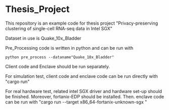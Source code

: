 # Thesis_Project

This repository is an example code for thesis project "Privacy-preserving clustering of single-cell RNA-seq data in Intel SGX"

Dataset in use is Quake_10x_Bladder

Pre_Processing code is written in python and can be run with 
```
python pre_process --dataname"Quake_10x_Bladder" 
```
Client code and Enclave should be run separately.

For simulation test, client code and enclave code can be run directly with "cargo run"

For real hardware test, related intel SGX driver and hardware set-up should be finished. Moreover, fortanix-EDP should be installed. Then. enclave code can be run with "cargo run --target x86_64-fortanix-unknown-sgx "
